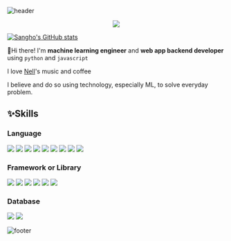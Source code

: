 
![header](https://capsule-render.vercel.app/api?type=waving&color=00d497&height=300&section=header&text=Hello%20Everyone!&fontSize=90)


<div align=center>
  <a href="https://hits.seeyoufarm.com"><img src="https://hits.seeyoufarm.com/api/count/incr/badge.svg?url=https%3A%2F%2Fgithub.com%2Fsanghoho&count_bg=%2379C83D&title_bg=%23555555&icon=pytorch.svg&icon_color=%2319D597&title=hits&edge_flat=false"/></a>
</div>

[![Sangho's GitHub stats](https://github-readme-stats.vercel.app/api?username=sanghoho)](https://github.com/anuraghazra/github-readme-stats)

👋Hi there!  I'm **machine learning engineer** and **web app backend developer** using `python` and `javascript` 

I love [Nell](https://www.youtube.com/channel/UChIKGx60x4D5elEbb5Vjtow)'s music and coffee

I believe and do so using technology, especially ML, to solve everyday problem.

## ✨Skills

### Language
<div>
  <img src="https://img.shields.io/badge/Python-3766AB?style=flat-square&logo=Python&logoColor=white"/>
  <img src="https://img.shields.io/badge/R-75aadb?style=flat-square&logo=R&logoColor=white"/>

  <img src="https://img.shields.io/badge/TypeScript-007acc?style=flat-square&logo=TypeScript&logoColor=white"/>
  <img src="https://img.shields.io/badge/JavaScript-yellow?style=flat-square&logo=JavaScript&logoColor=white"/>
  <img src="https://img.shields.io/badge/CSS3-1572B6?style=flat-square&logo=CSS3&logoColor=white"/>
  <img src="https://img.shields.io/badge/HTML5-E34F26?style=flat-square&logo=Html5&logoColor=white"/>

  <img src="https://img.shields.io/badge/Java-red?style=flat-square&logo=Java&logoColor=white"/>
  <img src="https://img.shields.io/badge/C%23-239120?style=flat-square&logo=c-sharp&logoColor=white"/>

  <img src="https://img.shields.io/badge/Go-00ADD8?logo=go&style=flat-square&logoColor=white"/>
</div>

### Framework or Library
<div>
  <img src="https://img.shields.io/badge/Pytorch-ee4c2c?style=flat-square&logo=Pytorch&logoColor=white"/>
  <img src="https://img.shields.io/badge/pytorch--lightning-792ee5?style=flat-square&logo=pytorch-lightning&logoColor=white"/>

  <img src="https://img.shields.io/badge/Fastapi-009688?style=flat-square&logo=Fastapi&logoColor=white"/>
  <img src="https://img.shields.io/badge/Flask-black?style=flat-square&logo=Flask&logoColor=white"/>

  <img src="https://img.shields.io/badge/Express.js-404D59?style=flat-square"/>

  <img src="https://img.shields.io/badge/React-20232A?style=flat-square&logo=react&logoColor=61DAFB"/>
</div>



### Database
<div>
  <img src="https://img.shields.io/badge/MongoDB-4EA94B?style=flat-square&logo=mongodb&logoColor=white"/>
  <img src="https://img.shields.io/badge/PostgreSQL-316192?style=flat-square&logo=postgresql&logoColor=white"/>
</div>

![footer](https://capsule-render.vercel.app/api?type=waving&color=auto&height=200&section=footer&text=%20&fontSize=90)
